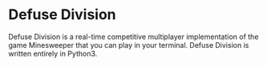 
Defuse Division
===============

Defuse Division is a real-time competitive multiplayer implementation of the
game Minesweeper that you can play in your terminal. Defuse Division is written
entirely in Python3.

